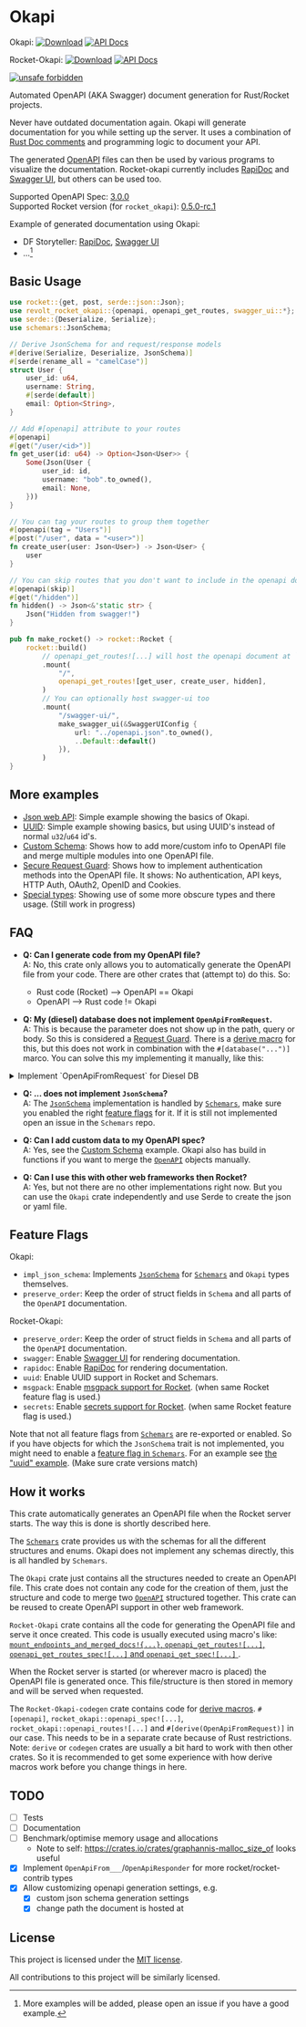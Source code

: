 # Okapi

Okapi: [![Download](https://img.shields.io/crates/v/okapi)](https://crates.io/crates/okapi/)
[![API Docs](https://img.shields.io/badge/docs-okapi-blue)](https://docs.rs/okapi/latest/okapi/)

Rocket-Okapi: [![Download](https://img.shields.io/crates/v/rocket_okapi)](https://crates.io/crates/rocket_okapi)
[![API Docs](https://img.shields.io/badge/docs-rocket_okapi-blue)](https://docs.rs/rocket_okapi/latest/rocket_okapi/)

[![unsafe forbidden](https://img.shields.io/badge/unsafe-forbidden-success.svg)](https://github.com/rust-secure-code/safety-dance/)

Automated OpenAPI (AKA Swagger) document generation for Rust/Rocket projects.

Never have outdated documentation again.
Okapi will generate documentation for you while setting up the server.
It uses a combination of [Rust Doc comments](https://doc.rust-lang.org/reference/comments.html#doc-comments)
and programming logic to document your API.

The generated [OpenAPI][openapi_3.0.0] files can then be used by various programs to
visualize the documentation. Rocket-okapi currently includes [RapiDoc][rapidoc] and
[Swagger UI][swagger_ui], but others can be used too.

Supported OpenAPI Spec: [3.0.0][openapi_3.0.0]<br/>
Supported Rocket version (for `rocket_okapi`): [0.5.0-rc.1](https://crates.io/crates/rocket/0.5.0-rc.1)

Example of generated documentation using Okapi:

- DF Storyteller: [RapiDoc](https://docs.dfstoryteller.com/rapidoc/),
  [Swagger UI](https://docs.dfstoryteller.com/swagger-ui/)
- ...[^1]

[^1]: More examples will be added, please open an issue if you have a good example.

## Basic Usage

```rust
use rocket::{get, post, serde::json::Json};
use revolt_rocket_okapi::{openapi, openapi_get_routes, swagger_ui::*};
use serde::{Deserialize, Serialize};
use schemars::JsonSchema;

// Derive JsonSchema for and request/response models
#[derive(Serialize, Deserialize, JsonSchema)]
#[serde(rename_all = "camelCase")]
struct User {
    user_id: u64,
    username: String,
    #[serde(default)]
    email: Option<String>,
}

// Add #[openapi] attribute to your routes
#[openapi]
#[get("/user/<id>")]
fn get_user(id: u64) -> Option<Json<User>> {
    Some(Json(User {
        user_id: id,
        username: "bob".to_owned(),
        email: None,
    }))
}

// You can tag your routes to group them together
#[openapi(tag = "Users")]
#[post("/user", data = "<user>")]
fn create_user(user: Json<User>) -> Json<User> {
    user
}

// You can skip routes that you don't want to include in the openapi doc
#[openapi(skip)]
#[get("/hidden")]
fn hidden() -> Json<&'static str> {
    Json("Hidden from swagger!")
}

pub fn make_rocket() -> rocket::Rocket {
    rocket::build()
        // openapi_get_routes![...] will host the openapi document at `openapi.json`
        .mount(
            "/",
            openapi_get_routes![get_user, create_user, hidden],
        )
        // You can optionally host swagger-ui too
        .mount(
            "/swagger-ui/",
            make_swagger_ui(&SwaggerUIConfig {
                url: "../openapi.json".to_owned(),
                ..Default::default()
            }),
        )
}
```

## More examples

- [Json web API](examples/json-web-api): Simple example showing the basics of Okapi.
- [UUID](examples/uuid): Simple example showing basics, but using UUID's instead of
  normal `u32`/`u64` id's.
- [Custom Schema](examples/custom_schema): Shows how to add more/custom info to OpenAPI file
  and merge multiple modules into one OpenAPI file.
- [Secure Request Guard](examples/secure_request_guard): Shows how to implement authentication
  methods into the OpenAPI file.
  It shows: No authentication, API keys, HTTP Auth, OAuth2, OpenID and Cookies.
- [Special types](examples/special-types): Showing use of some more obscure types and there usage.
  (Still work in progress)

## FAQ

- **Q: Can I generate code from my OpenAPI file?**<br/>
  A: No, this crate only allows you to automatically generate the OpenAPI file from your code.
  There are other crates that (attempt to) do this.
  So:

  - Rust code (Rocket) --> OpenAPI == Okapi
  - OpenAPI --> Rust code != Okapi

- **Q: My (diesel) database does not implement `OpenApiFromRequest`.**<br/>
A: This is because the parameter does not show up in the path, query or body.
So this is considered a [Request Guard](https://rocket.rs/v0.5-rc/guide/requests/#request-guards).
There is a [derive macro](https://github.com/GREsau/okapi/blob/master/examples/secure_request_guard/src/no_auth.rs)
for this, but this does not work in combination with the `#[database("...")]` marco.
You can solve this my implementing it manually, like this:
<details>
    <summary>Implement `OpenApiFromRequest` for Diesel DB</summary>

```rust
use revolt_rocket_okapi::request::{OpenApiFromRequest, RequestHeaderInput};
use revolt_rocket_okapi::gen::OpenApiGenerator;
use rocket_sync_db_pools::{diesel, database};

#[database("sqlite_logs")]
pub struct MyDB;

impl<'r> OpenApiFromRequest<'r> for MyDB {
    fn from_request_input(
        _gen: &mut OpenApiGenerator,
        _name: String,
        _required: bool,
    ) -> revolt_rocket_okapi::Result<RequestHeaderInput> {
        Ok(RequestHeaderInput::None)
    }
}
```

</details>

- **Q: ... does not implement `JsonSchema`?**<br/>
  A: The [`JsonSchema`](https://docs.rs/schemars/latest/schemars/trait.JsonSchema.html) implementation
  is handled by [`Schemars`][schemars], make sure you enabled the right
  [feature flags](https://github.com/GREsau/schemars#optional-dependencies) for it.
  If it is still not implemented open an issue in the `Schemars` repo.

- **Q: Can I add custom data to my OpenAPI spec?**<br/>
  A: Yes, see the [Custom Schema](examples/custom_schema) example. Okapi also has build in functions
  if you want to merge the [`OpenAPI`](https://docs.rs/okapi/latest/okapi/openapi3/struct.OpenApi.html)
  objects manually.

- **Q: Can I use this with other web frameworks then Rocket?**<br/>
  A: Yes, but not there are no other implementations right now. But you can use the `Okapi` crate
  independently and use Serde to create the json or yaml file.

## Feature Flags

Okapi:

- `impl_json_schema`: Implements [`JsonSchema`](https://docs.rs/schemars/latest/schemars/trait.JsonSchema.html)
  for [`Schemars`][schemars] and `Okapi` types themselves.
- `preserve_order`: Keep the order of struct fields in `Schema` and all parts of the
  `OpenAPI` documentation.

Rocket-Okapi:

- `preserve_order`: Keep the order of struct fields in `Schema` and all parts of the
  `OpenAPI` documentation.
- `swagger`: Enable [Swagger UI][swagger_ui] for rendering documentation.
- `rapidoc`: Enable [RapiDoc][rapidoc] for rendering documentation.
- `uuid`: Enable UUID support in Rocket and Schemars.
- `msgpack`: Enable [msgpack support for Rocket](https://docs.rs/rocket/0.5.0-rc.1/rocket/serde/msgpack/struct.MsgPack.html).
  (when same Rocket feature flag is used.)
- `secrets`: Enable [secrets support for Rocket](https://rocket.rs/v0.5-rc/guide/requests/#secret-key).
  (when same Rocket feature flag is used.)

Note that not all feature flags from [`Schemars`][schemars] are re-exported or enabled.
So if you have objects for which the `JsonSchema` trait is not implemented,
you might need to enable a [feature flag in `Schemars`](https://github.com/GREsau/schemars#optional-dependencies).
For an example see [the "uuid" example](examples/uuid/Cargo.toml). (Make sure crate versions match)

## How it works

This crate automatically generates an OpenAPI file when the Rocket server starts.
The way this is done is shortly described here.

The [`Schemars`][schemars] crate provides us with the schemas for all the different
structures and enums. Okapi does not implement any schemas directly, this is all handled by `Schemars`.

The `Okapi` crate just contains all the structures needed to create an OpenAPI file.
This crate does not contain any code for the creation of them, just the structure and code to merge
two [`OpenAPI`](https://docs.rs/okapi/latest/okapi/openapi3/struct.OpenApi.html) structured together.
This crate can be reused to create OpenAPI support in other web framework.

`Rocket-Okapi` crate contains all the code for generating the OpenAPI file and serve it once created.
This code is usually executed using macro's like: [`mount_endpoints_and_merged_docs!{...}`,
`openapi_get_routes![...]`, `openapi_get_routes_spec![...]` and `openapi_get_spec![...]`
](https://docs.rs/rocket_okapi/latest/rocket_okapi/#macros).

When the Rocket server is started (or wherever macro is placed) the OpenAPI file is generated once.
This file/structure is then stored in memory and will be served when requested.

The `Rocket-Okapi-codegen` crate contains code for
[derive macros](https://doc.rust-lang.org/book/ch19-06-macros.html).
`#[openapi]`, `rocket_okapi::openapi_spec![...]`, `rocket_okapi::openapi_routes![...]`
and `#[derive(OpenApiFromRequest)]` in our case.
This needs to be in a separate crate because of Rust restrictions.
Note: `derive` or `codegen` crates are usually a bit hard to work with then other crates.
So it is recommended to get some experience with how derive macros work before you
change things in here.

## TODO

- [ ] Tests
- [ ] Documentation
- [ ] Benchmark/optimise memory usage and allocations
  - Note to self: https://crates.io/crates/graphannis-malloc_size_of looks useful
- [x] Implement `OpenApiFrom___`/`OpenApiResponder` for more rocket/rocket-contrib types
- [x] Allow customizing openapi generation settings, e.g.
  - [x] custom json schema generation settings
  - [x] change path the document is hosted at

## License

This project is licensed under the [MIT license](LICENSE).

All contributions to this project will be similarly licensed.

[schemars]: https://github.com/GREsau/schemars
[openapi_3.0.0]: https://spec.openapis.org/oas/v3.0.0
[rapidoc]: https://mrin9.github.io/RapiDoc/
[swagger_ui]: https://swagger.io/tools/swagger-ui/
